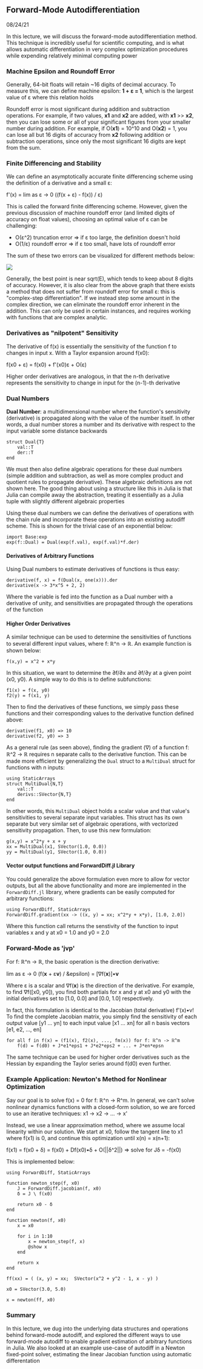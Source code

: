 ## Forward-Mode Autodifferentiation
08/24/21

In this lecture, we will discuss the forward-mode autodifferentiation method. This technique is incredibly useful for scientific computing, and is what allows automatic differentiation in very complex optimization procedures while expending relatively minimal computing power

### Machine Epsilon and Roundoff Error
Generally, 64-bit floats will retain ~16 digits of decimal accuracy. To measure this, we can define machine epsilon: **1 + &epsilon; = 1**, which is the largest value of &epsilon; where this relation holds

Roundoff error is most significant during addition and subtraction operations. For example, if two values, **x1** and **x2** are added, with **x1** >> **x2**, then you can lose some or all of your significant figures from your smaller number during addition. For example, if O(**x1**) = 10^10 and O(**x2**) = 1, you can lose all but 16 digits of accuracy from **x2** following addition or subtraction operations, since only the most significant 16 digits are kept from the sum.

### Finite Differencing and Stability
We can define an asymptotically accurate finite differencing scheme using the definition of a derivative and a small &epsilon;:

f'(x) = lim as &epsilon; -> 0 ((f(x + &epsilon;) - f(x)) / &epsilon;)

This is called the forward finite differencing scheme. However, given the previous discussion of machine roundoff error (and limited digits of accuracy on float values), choosing an optimal value of &epsilon; can be challenging:
- O(&epsilon;^2) truncation error => if &epsilon; too large, the definition doesn't hold
- O(1/&epsilon;) roundoff error => if &epsilon; too small, have lots of roundoff error

The sum of these two errors can be visualized for different methods below:

![](./FiniteDiffScheme.png)

Generally, the best point is near sqrt(E), which tends to keep about 8 digits of accuracy. However, it is also clear from the above graph that there exists a method that does not suffer from roundoff error for small &epsilon;: this is "complex-step differentiation". If we instead step some amount in the complex direction, we can eliminate the roundoff error inherent in the addition. This can only be used in certain instances, and requires working with functions that are complex analytic.

### Derivatives as "nilpotent" Sensitivity
The derivative of f(x) is essentially the sensitivity of the function f to changes in input x. With a Taylor expansion around f(x0):

f(x0 + &epsilon;) = f(x0) + f'(x0)&epsilon; + O(&epsilon;)

Higher order derivatives are analogous, in that the n-th derivative represents the sensitivity to change in input for the (n-1)-th derivative

### Dual Numbers
**Dual Number**: a multidimensional number where the function's sensitivity (derivative) is propagated along with the value of the number itself. In other words, a dual number stores a number and its derivative with respect to the input variable some distance backwards

```
struct Dual{T}
    val::T
    der::T
end
```

We must then also define algebraic operations for these dual numbers (simple addition and subtraction, as well as more complex product and quotient rules to propagate derivative). These algebraic definitions are not shown here. The good thing about using a structure like this in Julia is that Julia can compile away the abstraction, treating it essentially as a Julia tuple with slightly different algebraic properties

Using these dual numbers we can define the derivatives of operations with the chain rule and incorporate these operations into an existing autodiff scheme. This is shown for the trivial case of an exponential below:
```
import Base:exp
exp(f::Dual) = Dual(exp(f.val), exp(f.val)*f.der)
```

#### Derivatives of Arbitrary Functions
Using Dual numbers to estimate derivatives of functions is thus easy:
```
derivative(f, x) = f(Dual(x, one(x))).der
derivative(x -> 3*x^5 + 2, 2)
```
Where the variable is fed into the function as a Dual number with a derivative of unity, and sensitivities are propagated through the operations of the function

#### Higher Order Derivatives
A similar technique can be used to determine the sensitivities of functions to several different input values, where f: ℝ^n -> ℝ. An example function is shown below:
```
f(x,y) = x^2 + x*y
```

In this situation, we want to determine the &part;f/&part;x and &part;f/&part;y at a given point (x0, y0). A simple way to do this is to define subfunctions:
```
f1(x) = f(x, y0)
f2(y) = f(x1, y)
```

Then to find the derivatives of these functions, we simply pass these functions and their corresponding values to the derivative function defined above:
```
derivative(f1, x0) => 10
derivative(f2, y0) => 3
```

As a general rule (as seen above), finding the gradient (&nabla;) of a function f: ℝ^2 -> ℝ requires n separate calls to the derivative function. This can be made more efficient by generalizing the `Dual` struct to a `MultiDual` struct for functions with n inputs:
```
using StaticArrays
struct MultiDual{N,T}
    val::T
    derivs::SVector{N,T}
end
```

In other words, this `MultiDual` object holds a scalar value and that value's sensitivities to several separate input variables. This struct has its own separate but very similar set of algebraic operations, with vectorized sensitivity propagation. Then, to use this new formulation:
```
g(x,y) = x^2*y + x + y
xx = MultiDual(x1, SVector(1.0, 0.0))
yy = MultiDual(y1, SVector(1.0, 0.0))
```

#### Vector output functions and ForwardDiff.jl Library
You could generalize the above formulation even more to allow for vector outputs, but all the above functionality and more are implemented in the `ForwardDiff.jl` library, where gradients can be easily computed for arbitrary functions:
```
using ForwardDiff, StaticArrays
ForwardDiff.gradient(xx -> ((x, y) = xx; x^2*y + x*y), [1.0, 2.0])
```
Where this function call returns the senstivity of the function to input variables x and y at x0 = 1.0 and y0 = 2.0

### Forward-Mode as 'jvp'
For f: ℝ^n -> ℝ, the basic operation is the direction derivative:

lim as &epsilon; -> 0 (f(**x** + &epsilon;**v**) / &epsilon) = [&nabla;f(**x**)]•**v**

Where &epsilon; is a scalar and &nabla;f(**x**) is the direction of the derivative. For example, to find &nabla;f([x0, y0]), you find both partials for x and y at x0 and y0 with the initial derivatives set to [1.0, 0.0] and [0.0, 1.0] respectively.

In fact, this formulation is identical to the Jacobian (total derivative) f'(x)•v! To find the complete Jacobian matrix, you simply find the sensitivity of each output value [y1 ... yn] to each input value [x1 ... xn] for all n basis vectors [e1, e2, ..., en]
```
for all f in f(x) = (f1(x), f2(x), ..., fm(x)) for f: ℝ^n -> ℝ^m
    f(d) = f(d0) + J*e1*eps1 + J*e2*eps2 + ... + J*en*epsn
```
The same technique can be used for higher order derivatives such as the Hessian by expanding the Taylor series around f(d0) even further.

### Example Application: Newton's Method for Nonlinear Optimization
Say our goal is to solve f(x) = 0 for f: ℝ^n -> R^m. In general, we can't solve nonlinear dynamics functions with a closed-form solution, so we are forced to use an iterative techniques: x1 -> x2 -> ... -> x'

Instead, we use a linear approximation method, where we assume local linearity within our solution. We start at x0, follow the tangent line to x1 where f(x1) is 0, and continue this optimization until x(n) = x(n+1):

f(x1) = f(x0 + &delta;) = f(x0) + Df(x0)•&delta; + O(||&delta;^2||) => solve for J&delta; = -f(x0)

This is implemented below:
```
using ForwardDiff, StaticArrays

function newton_step(f, x0)
    J = ForwardDiff.jacobian(f, x0)
    δ = J \ f(x0)

    return x0 - δ
end

function newton(f, x0)
    x = x0

    for i in 1:10
        x = newton_step(f, x)
        @show x
    end

    return x
end

ff(xx) = ( (x, y) = xx;  SVector(x^2 + y^2 - 1, x - y) )

x0 = SVector(3.0, 5.0)

x = newton(ff, x0)
```

### Summary
In this lecture, we dug into the underlying data structures and operations behind forward-mode autodiff, and explored the different ways to use forward-mode autodiff to enable gradient estimation of arbitrary functions in Julia. We also looked at an example use-case of autodiff in a Newton fixed-point solver, estimating the linear Jacobian function using automatic differentation
